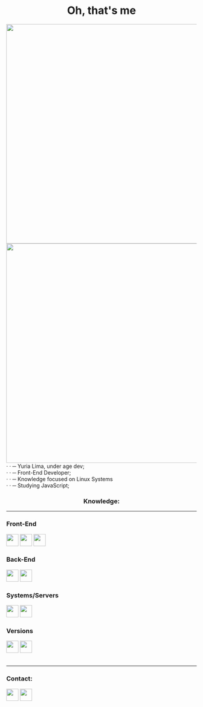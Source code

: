 <h1 align="center" >Oh, that's me</h1>

<img align="left" height="580" src="https://steamuserimages-a.akamaihd.net/ugc/2491137147731423225/38CD701F47A222B8BBFB2909C0484EC51F959F2B/?imw=5000&imh=5000&ima=fit&impolicy=Letterbox&imcolor=%23000000&letterbox=false">
<img align="left" height="580" src="https://steamuserimages-a.akamaihd.net/ugc/2491137147731428748/D76005FE96FE635AC844D1AE3C97FCDC28BD2865/?imw=5000&imh=5000&ima=fit&impolicy=Letterbox&imcolor=%23000000&letterbox=false">

<div align="left" >
· · ─ Yuria Lima, under age dev;<br>
· · ─ Front-End Developer;<br>
· · ─ Knowledge focused on Linux Systems <br>
· · ─ Studying JavaScript;<br>
</div>

<h3 align="center" >Knowledge:</h3>

***

<div display: flex;>


<h3> Front-End </h3>
<img height="32" width="32" src="https://cdn.simpleicons.org/HTML5?viewbox=auto"/>
<img height="32" width="32" src="https://cdn.simpleicons.org/CSS3?viewbox=auto"/>
<img height="32" width="32" src="https://cdn.simpleicons.org/JavaScript?viewbox=auto"/>

<h3>Back-End</h3>
<img height="32" width="32" src="https://cdn.simpleicons.org/Python?viewbox=auto"/>
<img height="32" width="32" src="https://cdn.simpleicons.org/Node.Js?viewbox=auto"/>
<br>



<h3>Systems/Servers</h3>
<img height="32" width="32" src="https://cdn.simpleicons.org/Linux/white?viewbox=auto"/>
<img height="32" width="32" src="https://cdn.simpleicons.org/Docker?viewbox=auto"/>
<br>

<h3>Versions</h3>
<img height="32" width="32" src="https://cdn.simpleicons.org/Git?viewbox=auto"/>
<img height="32" width="32" src="https://cdn.simpleicons.org/GitHub/white?viewbox=auto"/>

</div>
<br>

***

### Contact:
<img onclick="mailto:yuriaarcadia@gmail.com" height="32" width="32" src="https://cdn.simpleicons.org/Gmail?viewbox=auto"/> <img height="32" width="32" src="https://cdn.simpleicons.org/Discord?viewbox=auto"/>
